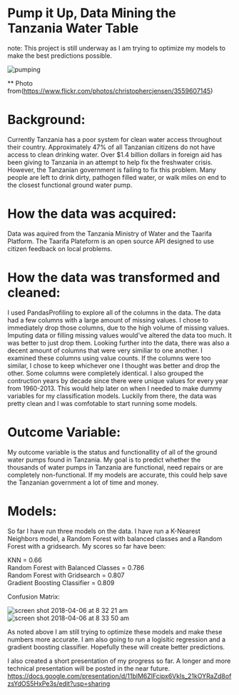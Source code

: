 # Pump it Up, Data Mining the Tanzania Water Table

note: This project is still underway as I am trying to optimize my models to make the best predictions possible. 

![pumping](https://user-images.githubusercontent.com/35437820/38469963-9c9f9da4-3b2a-11e8-8e20-78438207577d.jpg)

** Photo from(https://www.flickr.com/photos/christophercjensen/3559607145)

# Background:

Currently Tanzania has a poor system for clean water access throughout their country. Approximately 47% of all Tanzanian citizens do not have access to clean drinking water. Over $1.4 billion dollars in foreign aid has been giving to Tanzania in an attempt to help fix the freshwater crisis. However, the Tanzanian government is failing to fix this problem. Many people are left to drink dirty, pathogen filled water, or walk miles on end to the closest functional ground water pump. 

# How the data was acquired:

Data was aquired from the Tanzania Ministry of Water and the Taarifa Platform. The Taarifa Plateform is an open source API 
designed to use citizen feedback on local problems. 

# How the data was transformed and cleaned:

I used PandasProfiling to explore all of the columns in the data. The data had a few columns with a large amount of missing 
values. I chose to immediately drop those columns, due to the high volume of missing values. Imputing data or filling 
missing values would've altered the data too much. It was better to just drop them. Looking further into the data, there was 
also a decent amount of columns that were very similiar to one another. I examined these columns using value counts. If the 
columns were too similar, I chose to keep whichever one I thought was better and drop the other. Some columns were completely identical. I also grouped the contruction years by decade since there were unique values for every year from 1960-2013. This would help later on when I needed to make  dummy variables for my classification models. Luckily from there, the data was pretty clean and I was comfotable to start running some models. 

# Outcome Variable:

My outcome variable is the status and functionallity of all of the ground water pumps found in Tanzania. My goal is to predict 
whether the thousands of water pumps in Tanzania are functional, need repairs or are completely non-functional. If my 
models are accurate, this could help save the Tanzanian government a lot of time and money.

# Models:

So far I have run three models on the data. I have run a K-Nearest Neighbors model, a Random Forest with balanced classes and 
a Random Forest with a gridsearch. My scores so far have been:

KNN = 0.66  
Random Forest with Balanced Classes = 0.786  
Random Forest with Gridsearch = 0.807  
Gradient Boosting Classifier = 0.809

Confusion Matrix:

![screen shot 2018-04-06 at 8 32 21 am](https://user-images.githubusercontent.com/35437820/38469726-73328790-3b27-11e8-99a6-bc3344e59a00.png)
![screen shot 2018-04-06 at 8 33 50 am](https://user-images.githubusercontent.com/35437820/38469868-6c016796-3b29-11e8-9c41-3e66851dc129.png)


As noted above I am still trying to optimize these models and make these numbers more accurate. I am also going to run a logisitic regression and a gradient boosting classifier. Hopefully these will create better predictions. 

I also created a short presentation of my progress so far. A longer and more technical presentation will be posted in the near future.  
https://docs.google.com/presentation/d/11blM6ZlFcipx6VkIs_21kOYRaZd8ofzsYdOS5HxPe3s/edit?usp=sharing


